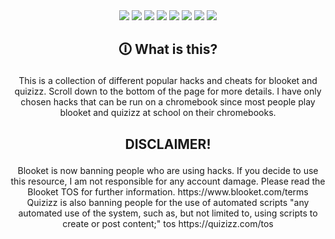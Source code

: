 <div align="center"> <img src="https://img.shields.io/badge/quizizz%20room code-working-success"></img>  <img src="https://img.shields.io/badge/quizizz%20manual answers-working-success"></img>  <img src="https://img.shields.io/badge/quizizz%20force start-working-success"></img>  <img src="https://img.shields.io/badge/blooket%20answer website-working-success"></img>  <img src="https://img.shields.io/badge/quizizz%20kick-untested-important"></img>  <img src="https://img.shields.io/badge/blooket%20container highlight-untested-important"></img>  <img src="https://img.shields.io/badge/blooket%20all characters-untested-important"></img>  <img src="https://img.shields.io/badge/quizlet%20match hack-working-success"></img></div>


## <p align="center">🛈 What is this?</p>

<p align="center">This is a collection of different popular hacks and cheats for blooket and quizizz. Scroll down to the bottom of the page for more details. I have only chosen hacks that can be run on a chromebook since most people play blooket and quizizz at school on their chromebooks.

## <p align="center">DISCLAIMER!</p>

<p align="center">Blooket is now banning people who are using hacks. If you decide to use this resource, I am not responsible for any account damage. Please read the Blooket TOS for further information. https://www.blooket.com/terms <br>
Quizizz is also banning people for the use of automated scripts "any automated use of the system, such as, but not limited to, using scripts to create or post content;" tos https://quizizz.com/tos</p>

